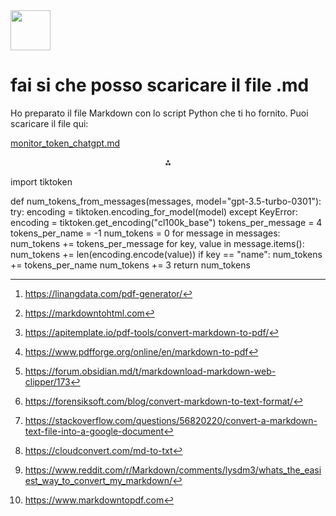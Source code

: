 <img src="https://r2cdn.perplexity.ai/pplx-full-logo-primary-dark%402x.png" style="height:64px;margin-right:32px"/>

# fai si che posso scaricare il file .md

Ho preparato il file Markdown con lo script Python che ti ho fornito. Puoi scaricare il file qui:

[monitor_token_chatgpt.md](sandbox:/mnt/data/monitor_token_chatgpt.md)
<span style="display:none">[^1][^10][^2][^3][^4][^5][^6][^7][^8][^9]</span>

<div style="text-align: center">⁂</div>

[^1]: https://linangdata.com/pdf-generator/

[^2]: https://apitemplate.io/pdf-tools/convert-markdown-to-pdf/

[^3]: https://www.pdfforge.org/online/en/markdown-to-pdf

[^4]: https://forum.obsidian.md/t/markdownload-markdown-web-clipper/173

[^5]: https://forensiksoft.com/blog/convert-markdown-to-text-format/

[^6]: https://stackoverflow.com/questions/56820220/convert-a-markdown-text-file-into-a-google-document

[^7]: https://cloudconvert.com/md-to-txt

[^8]: https://www.reddit.com/r/Markdown/comments/lysdm3/whats_the_easiest_way_to_convert_my_markdown/

[^9]: https://www.markdowntopdf.com

[^10]: https://markdowntohtml.com



import tiktoken

def num_tokens_from_messages(messages, model="gpt-3.5-turbo-0301"):
    try:
        encoding = tiktoken.encoding_for_model(model)
    except KeyError:
        encoding = tiktoken.get_encoding("cl100k_base")
    tokens_per_message = 4
    tokens_per_name = -1
    num_tokens = 0
    for message in messages:
        num_tokens += tokens_per_message
        for key, value in message.items():
            num_tokens += len(encoding.encode(value))
            if key == "name":
                num_tokens += tokens_per_name
    num_tokens += 3
    return num_tokens
